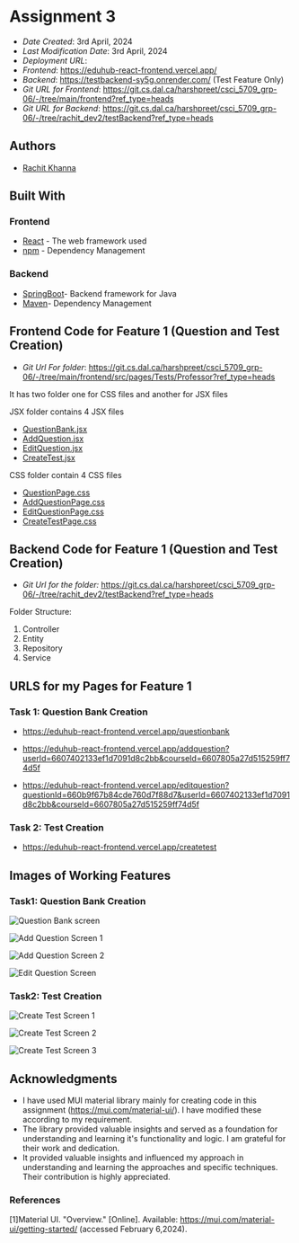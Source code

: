 # Assignment 3

* *Date Created*: 3rd April, 2024
* *Last Modification Date*: 3rd April, 2024
* *Deployment URL*: 
* *Frontend*: <https://eduhub-react-frontend.vercel.app/>
* *Backend*: <https://testbackend-sy5g.onrender.com/> (Test Feature Only)
* *Git URL for Frontend*: <https://git.cs.dal.ca/harshpreet/csci_5709_grp-06/-/tree/main/frontend?ref_type=heads>
* *Git URL for Backend*: <https://git.cs.dal.ca/harshpreet/csci_5709_grp-06/-/tree/rachit_dev2/testBackend?ref_type=heads>


## Authors

* [Rachit Khanna](rc257785@dal.ca)

## Built With

### Frontend

* [React](https://react.dev/) - The web framework used
* [npm](https://docs.npmjs.com//) - Dependency Management

### Backend

* [SpringBoot](https://spring.io/)- Backend framework for Java
* [Maven](https://mvnrepository.com/)- Dependency Management


## Frontend Code for Feature 1 (Question and Test Creation)

* *Git Url For folder*: <https://git.cs.dal.ca/harshpreet/csci_5709_grp-06/-/tree/main/frontend/src/pages/Tests/Professor?ref_type=heads>

It has two folder one for CSS files and another for JSX files 

JSX folder contains 4 JSX files

* [QuestionBank.jsx](https://git.cs.dal.ca/harshpreet/csci_5709_grp-06/-/blob/main/frontend/src/pages/Tests/Professor/JSX/QuestionBank.jsx?ref_type=heads)
* [AddQuestion.jsx](https://git.cs.dal.ca/harshpreet/csci_5709_grp-06/-/blob/main/frontend/src/pages/Tests/Professor/JSX/CreateTest.jsx?ref_type=heads)
* [EditQuestion.jsx](https://git.cs.dal.ca/harshpreet/csci_5709_grp-06/-/blob/main/frontend/src/pages/Tests/Professor/JSX/EditQuestion.jsx?ref_type=heads)
* [CreateTest.jsx](https://git.cs.dal.ca/harshpreet/csci_5709_grp-06/-/blob/main/frontend/src/pages/Tests/Professor/JSX/CreateTest.jsx?ref_type=heads)

CSS folder contain 4 CSS files

* [QuestionPage.css](https://git.cs.dal.ca/harshpreet/csci_5709_grp-06/-/blob/main/frontend/src/pages/Tests/Professor/CSS/QuestionPage.css?ref_type=heads)
* [AddQuestionPage.css](https://git.cs.dal.ca/harshpreet/csci_5709_grp-06/-/blob/main/frontend/src/pages/Tests/Professor/CSS/AddQuestionPage.css?ref_type=heads)
* [EditQuestionPage.css](https://git.cs.dal.ca/harshpreet/csci_5709_grp-06/-/blob/main/frontend/src/pages/Tests/Professor/CSS/EditQuestionPage.css?ref_type=heads)
* [CreateTestPage.css](https://git.cs.dal.ca/harshpreet/csci_5709_grp-06/-/blob/main/frontend/src/pages/Tests/Professor/CSS/CreateTestPage.css?ref_type=heads)

## Backend Code for Feature 1 (Question and Test Creation)

* *Git Url for the folder:* <https://git.cs.dal.ca/harshpreet/csci_5709_grp-06/-/tree/rachit_dev2/testBackend?ref_type=heads>

Folder Structure: 

1. Controller
2. Entity
3. Repository
4. Service

## URLS for my Pages for Feature 1

### Task 1: Question Bank Creation

* <https://eduhub-react-frontend.vercel.app/questionbank>

* <https://eduhub-react-frontend.vercel.app/addquestion?userId=6607402133ef1d7091d8c2bb&courseId=6607805a27d515259ff74d5f>

* <https://eduhub-react-frontend.vercel.app/editquestion?questionId=660b9f67b84cde760d7f88d7&userId=6607402133ef1d7091d8c2bb&courseId=6607805a27d515259ff74d5f>


### Task 2: Test Creation 

* <https://eduhub-react-frontend.vercel.app/createtest>


## Images of Working Features

### Task1: Question Bank Creation

![Question Bank screen](https://dalu-my.sharepoint.com/:i:/r/personal/rc257785_dal_ca/Documents/5709_A3_Pics/QuestionBankScreen.jpg?csf=1&web=1&e=jqcg6p)

![Add Question Screen 1](https://dalu-my.sharepoint.com/:i:/r/personal/rc257785_dal_ca/Documents/5709_A3_Pics/AddQuestion1.jpg?csf=1&web=1&e=welLIm)

![Add Question Screen 2](https://dalu-my.sharepoint.com/:i:/r/personal/rc257785_dal_ca/Documents/5709_A3_Pics/AddQuestion2.jpg?csf=1&web=1&e=yT1Wlg)

![Edit Question Screen](https://dalu-my.sharepoint.com/:i:/r/personal/rc257785_dal_ca/Documents/5709_A3_Pics/EditQuestion1.jpg?csf=1&web=1&e=wRW0Kn)

### Task2: Test Creation

![Create Test Screen 1](https://dalu-my.sharepoint.com/:i:/r/personal/rc257785_dal_ca/Documents/5709_A3_Pics/CreateTest1.jpg?csf=1&web=1&e=kfbVtW)

![Create Test Screen 2](https://dalu-my.sharepoint.com/:i:/r/personal/rc257785_dal_ca/Documents/5709_A3_Pics/CreateTest2.jpg?csf=1&web=1&e=JkAKKm)

![Create Test Screen 3](https://dalu-my.sharepoint.com/:i:/r/personal/rc257785_dal_ca/Documents/5709_A3_Pics/CreateTest3.jpg?csf=1&web=1&e=OYvC6l)

## Acknowledgments
* I have used MUI material library mainly for creating code in this assignment (<https://mui.com/material-ui/>). I have modified these according to my requirement. 
* The library provided valuable insights and served as a foundation for understanding and learning it's functionality and logic. I am grateful for their work and dedication.
* It provided valuable insights and influenced my approach in understanding and learning the approaches and specific techniques. Their contribution is highly appreciated.

### References
[1]Material UI. "Overview." [Online]. Available: <https://mui.com/material-ui/getting-started/> (accessed February 6,2024).






